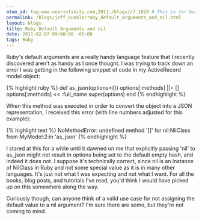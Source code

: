 ```yaml
---
atom_id: tag:www.nearinfinity.com,2011:/blogs//7.1820 # This is for backwards compatibility do not change!
permalink: /blogs/jeff_kunkle/ruby_default_arguments_and_nil.html
layout: blogs
title: Ruby Default Arguments and nil
date: 2011-02-07 09:00:00 -05:00
tags: Ruby
---
```

 Ruby's default arguments are a really handy language feature that I recently discovered aren't as handy as I once thought. I was trying to track down an error I was getting in the following snippet of code in my ActiveRecord model object:

{% highlight ruby %}
def as_json(options={})
  options[:methods] ||= []
  options[:methods] << :full_name
  super(options)
end
{% endhighlight %}

When this method was executed in order to convert the object into a JSON representation, I received this error (with line numbers adjusted for this example):

{% highlight text %}
NoMethodError: undefined method '[]' for nil:NilClass
  from MyModel:2:in 'as_json'
{% endhighlight %}

I stared at this for a while until it dawned on me that explicitly passing 'nil' to as_json might not result in options being set to the default empty hash, and indeed it does not. I suppose it's technically correct, since nil is an instance of NilClass in Ruby and not some special value as it is in many other languages. It's just not what I was expecting and not what I want. For all the books, blog posts, and tutorials I've read, you'd think I would have picked up on this somewhere along the way.

Curiously though, can anyone think of a valid use case for not assigning the default value to a nil argument? I'm sure there are some, but they're not coming to mind. 
